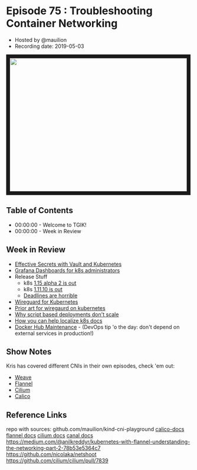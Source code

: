 # Episode 75 : Troubleshooting Container Networking

- Hosted by @mauilion
- Recording date: 2019-05-03

<!--- Thumbnailed embed of the video, n8Xo_ghCIOSY is the video id from the youtube url --->

<a href="https://youtu.be/IhbJ3ll4usI" target="_blank"><img src="http://img.youtube.com/vi/IhbJ3ll4usI/hqdefault.jpg" width="480" height="360" border="10" /></a>

## Table of Contents

- 00:00:00 - Welcome to TGIK!
- 00:00:00 - Week in Review

## Week in Review

- [Effective Secrets with Vault and Kubernetes](https://itnext.io/effective-secrets-with-vault-and-kubernetes-9af5f5c04d06)
- [Grafana Dashboards for k8s administrators](https://povilasv.me/grafana-dashboards-for-kubernetes-administrators/)
- Release Stuff
    - k8s [1.15 alpha 2 is out](https://github.com/kubernetes/kubernetes/blob/master/CHANGELOG-1.15.md#v1150-alpha2)
    - k8s [1.11.10 is out](https://github.com/kubernetes/kubernetes/blob/master/CHANGELOG-1.11.md)
    - [Deadlines are horrible](https://groups.google.com/forum/#!msg/kubernetes-sig-release/dGVBrlkOXQo/5m1zFTT7AwAJ)
- [Wireguard for Kubernetes](https://gravitational.com/blog/announcing_wormhole/)
- [Prior art for wiregaurd on kubernetes](https://github.com/squat/kilo)
- [Why script based deployments don't scale](https://blog.armory.io/why-script-based-deployments-to-kubernetes-dont-scale/)
- [How you can help localize k8s docs](https://kubernetes.io/blog/2019/04/26/how-you-can-help-localize-kubernetes-docs/)
- [Docker Hub Maintenance](https://success.docker.com/article/docker-hub-maintenance) - (DevOps tip 'o the day: don't depend on external services in production!)


## Show Notes

Kris has covered different CNIs in their own episodes, check 'em out:
- [Weave](https://github.com/heptio/tgik/blob/master/episodes/050/README.md)
- [Flannel](https://github.com/heptio/tgik/blob/master/episodes/049/README.md)
- [Cilium](https://github.com/heptio/tgik/blob/master/episodes/047/README.md)
- [Calico](https://github.com/heptio/tgik/blob/master/episodes/045/README.md)


## Reference Links
repo with sources: github.com/mauilion/kind-cni-playground
[calico-docs](https://docs.projectcalico.org/v3.7/introduction/)
[flannel docs](https://github.com/coreos/flannel)
[cilium docs](https://docs.cilium.io/en/v1.5/)
[canal docs](https://docs.projectcalico.org/v3.7/getting-started/kubernetes/installation/flannel#installing-with-the-kubernetes-api-datastore-recommended)
https://medium.com/@anilkreddyr/kubernetes-with-flannel-understanding-the-networking-part-2-78b53e5364c7
https://github.com/nicolaka/netshoot
https://github.com/cilium/cilium/pull/7839

